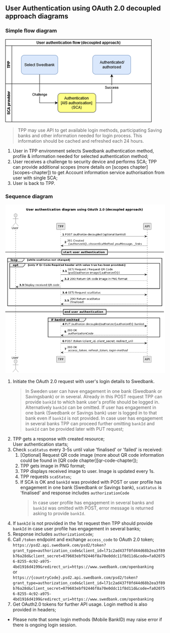 ## User Authentication using OAuth 2.0 decoupled approach diagrams

### Simple flow diagram

![decoupled-user-authentication-oauth2-flow.png](images/decoupled-user-authentication-oauth2-flow.png)

> TPP may use API to get available login methods, participating Saving banks and other information needed for login process. This information should be cached and refreshed each 24 hours.

1. User in TPP environment selects Swedbank authentication method, profile & information needed for selected authentication method;
2. User receives a challenge to security device and performs SCA;
   TPP can provide additional scopes (more details on [scopes chapter][scopes-chapter]) to get Account information service authorisation from user with single SCA;
3. User is back to TPP.

### Sequence diagram

![decoupled-user-authentication-oauth2-sd.png](images/decoupled-user-authentication-oauth2-sd.png)

1. Initiate the OAuth 2.0 request with user's login details to Swedbank.
   >In Sweden user can have engagement in one bank (Swedbank or Savingsbank) or in several. Already in this POST request TPP can provide `bankId` to which bank user's profile should be logged in. Alternatively `bankId` can be omitted. If user has engagement in one bank (Swedbank or Savings bank) user is logged in to that bank even if `bankId` is not provided. In case user has engagement in several banks TPP can proceed further omitting `bankId` and `bankId` can be provided later with PUT request;
2. TPP gets a response with created resource;  
User authentication starts;
3. Check `scaStatus` every 3-5s until value 'finalised' or 'failed' is received:
   1. [Optional] Request QR code image (more about QR code information could be found in [QR code chapter][qr-code-chapter]);
   1. TPP gets image in PNG format;
   1. TPP displays received image to user. Image is updated every 1s.
   1. TPP requests `scaStatus`;
   1. If SCA is OK and `bankId` was provided with POST or user profile has engagement in one bank (Swedbank or Savings bank), `scaStatus` is 'finalised' and response includes `authorizationCode`
      >In case user profile has engagement in several banks and `bankId` was omitted with POST, error message is returned asking to provide `bankId`.
4. If `bankId` is not provided in the 1st request then TPP should provide `bankId` in case user profile has engagement in several banks;
5. Response includes `authorizationCode`;
6. Call `/token` endpoint and exchange `access_code` to OAuth 2.0 token;  
   `https://psd2.api.swedbank.com/psd2/token?grant_type=authorization_code&client_id=l71c2ad437f0fd44d68b2ea3f89b76a28d&client_secret=079603ebf92446f8a70e0ddc11f8d11d&code=fa020756-8255-4c92-a975-4bd1916d4199&redirect_uri=https://www.swedbank.com/openbanking`  
   or  
   `https://{countryCode}.psd2.api.swedbank.com/psd2/token?grant_type=authorization_code&client_id=l71c2ad437f0fd44d68b2ea3f89b76a28d&client_secret=079603ebf92446f8a70e0ddc11f8d11d&code=fa020756-8255-4c92-a975-4bd1916d4199&redirect_uri=https://www.swedbank.com/openbanking`
7. Get OAuth2.0 tokens for further API usage. Login method is also provided in headers;

* Please note that some login methods (Mobile BankID) may raise error if there is ongoing login session.
